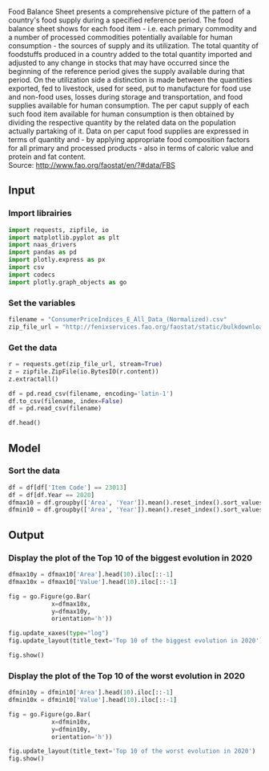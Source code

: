 Food Balance Sheet presents a comprehensive picture of the pattern of a country's food supply during a specified reference period. The food balance sheet shows for each food item - i.e. each primary commodity and a number of processed commodities potentially available for human consumption - the sources of supply and its utilization. The total quantity of foodstuffs produced in a country added to the total quantity imported and adjusted to any change in stocks that may have occurred since the beginning of the reference period gives the supply available during that period. On the utilization side a distinction is made between the quantities exported, fed to livestock, used for seed, put to manufacture for food use and non-food uses, losses during storage and transportation, and food supplies available for human consumption. The per caput supply of each such food item available for human consumption is then obtained by dividing the respective quantity by the related data on the population actually partaking of it. Data on per caput food supplies are expressed in terms of quantity and - by applying appropriate food composition factors for all primary and processed products - also in terms of caloric value and protein and fat content.<br/>
Source: http://www.fao.org/faostat/en/?#data/FBS



## Input

### Import librairies


```python
import requests, zipfile, io
import matplotlib.pyplot as plt
import naas_drivers
import pandas as pd
import plotly.express as px
import csv
import codecs
import plotly.graph_objects as go
```

### Set the variables


```python
filename = "ConsumerPriceIndices_E_All_Data_(Normalized).csv" 
zip_file_url = "http://fenixservices.fao.org/faostat/static/bulkdownloads/ConsumerPriceIndices_E_All_Data_(Normalized).zip"
```

### Get the data


```python
r = requests.get(zip_file_url, stream=True)
z = zipfile.ZipFile(io.BytesIO(r.content))
z.extractall()

df = pd.read_csv(filename, encoding='latin-1')
df.to_csv(filename, index=False)
df = pd.read_csv(filename)

df.head()
```

## Model

### Sort the data


```python
df = df[df['Item Code'] == 23013]
df = df[df.Year == 2020]
dfmax10 = df.groupby(['Area', 'Year']).mean().reset_index().sort_values('Value', ascending=False).reset_index()
dfmin10 = df.groupby(['Area', 'Year']).mean().reset_index().sort_values('Value', ascending=True).reset_index()
```

## Output

### Display the plot of the Top 10 of the biggest evolution in 2020


```python
dfmax10y = dfmax10['Area'].head(10).iloc[::-1]
dfmax10x = dfmax10['Value'].head(10).iloc[::-1]

fig = go.Figure(go.Bar(
            x=dfmax10x,
            y=dfmax10y,
            orientation='h'))

fig.update_xaxes(type="log")
fig.update_layout(title_text='Top 10 of the biggest evolution in 2020')

fig.show()
```

### Display the plot of the Top 10 of the worst evolution in 2020


```python
dfmin10y = dfmin10['Area'].head(10).iloc[::-1]
dfmin10x = dfmin10['Value'].head(10).iloc[::-1]

fig = go.Figure(go.Bar(
            x=dfmin10x,
            y=dfmin10y,
            orientation='h'))

fig.update_layout(title_text='Top 10 of the worst evolution in 2020')
fig.show()
```

